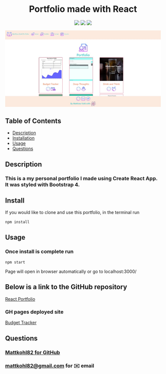 <h1 align="center">Portfolio made with React</h1>

<p align="center">
<img src="https://img.shields.io/badge/React-brightgreen"/>
<img src="https://img.shields.io/badge/Bootstrap4-red"/>
<img src="https://img.shields.io/badge/ReactRouterDom-success"/>
</p>

<p align="center">
    <img src="/src/assets/main.jpg" alt="mainpage"/>
</p>


## Table of Contents
- [Description](#description)
- [Installation](#install)
- [Usage](#usage)
- [Questions](#questions)

## Description
### This is a my personal portfolio I made using Create React App. It was styled with Bootstrap 4. 


## Install
If you would like to clone and use this portfolio, in the terminal run  

```
npm install
```

## Usage
### Once install is complete run 
```
npm start
```  
Page will open in browser automatically or go to localhost:3000/

## Below is a link to the GitHub repository   
[React Portfolio](https://github.com/mattkohl82/react-portfolio)    

### GH pages deployed site 
[Budget Tracker](https://mattkohl82.github.io/react-portfolio/) 


## Questions
### [Mattkohl82 for GitHub](https://github.com/Mattkohl82)  
### mattkohl82@gmail.com for ✉️ email 